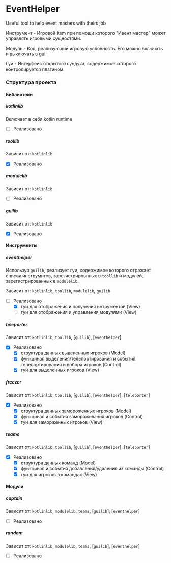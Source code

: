 # EventHelper

Useful tool to help event masters with theirs job

Инструмент - Игровой item при помощи которого "Ивент мастер" может управлять игровыми сущностями.

Модуль - Код, реализующий игровую условность. Его можно включать и выключать в gui.

Гуи - Интерфейс открытого сундука, содержимое которого контролируется плагином.


### Структура проекта
#### Библиотеки
##### kotlinlib
Включает в себя kotlin runtime
* [ ] Реализовано

##### toollib
Зависит от: `kotlinlib`
* [X] Реализовано

##### modulelib
Зависит от: `kotlinlib`
* [ ] Реализовано

##### guilib
Зависит от: `kotlinlib`
* [X] Реализовано

#### Инструменты
##### eventhelper
Используя `guilib`, реализует гуи, содержимое которого отражает список инструмнтов, зарегистрировнных в `toollib` и модулей, зарегистрированных в `modulelib`.

Зависит от: `kotlinlib`, `toollib`, `modulelib`, `guilib`
* [ ] Реализовано
  * [X] гуи для отображения и получения интрументов (View)
  * [ ] гуи для отображения и управления модулями (View)

##### teleporter
Зависит от: `kotlinlib`, `toollib`, [`guilib`], [`eventhelper`]
* [X] Реализовано
  * [X] структура данных выделенных игроков (Model)
  * [X] функцинал выделения/телепортирования и события телепортирования и вобора игроков (Control)
  * [X] гуи для выделенных игроков (View)

##### freezer
Зависит от: `kotlinlib`, `toollib`, [`guilib`], [`eventhelper`], [`teleporter`]
* [X] Реализовано
  * [X] структура данных замороженных игроков (Model)
  * [X] функцинал и события замораживания игроков (Control)
  * [X] гуи для заморженных игроков (View)

##### teams
Зависит от: `kotlinlib`, `toollib`, [`guilib`], [`eventhelper`], [`teleporter`]
* [X] Реализовано
  * [X] структура данных команд (Model)
  * [X] функцинал и события добавления/удаления из команды (Control)
  * [X] гуи для игроков в командах (View)

#### Модули
##### captain
Зависит от: `kotlinlib`, `modulelib`, `teams`, [`guilib`], [`eventhelper`]
* [ ] Реализовано

##### random
Зависит от: `kotlinlib`, `modulelib`, `teams`, [`guilib`], [`eventhelper`]
* [ ] Реализовано
